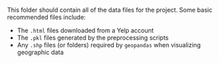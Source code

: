 This folder should contain all of the data files for the project. Some basic recommended files include:

- The `.html` files downloaded from a Yelp account
- The `.pkl` files generated by the preprocessing scripts
- Any `.shp` files (or folders) required by `geopandas` when visualizing geographic data